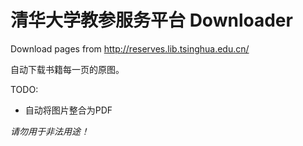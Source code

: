 # 清华大学教参服务平台 Downloader
Download pages from http://reserves.lib.tsinghua.edu.cn/

自动下载书籍每一页的原图。

TODO:
- 自动将图片整合为PDF

*请勿用于非法用途！*
